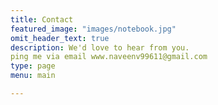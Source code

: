 ```yaml
---
title: Contact
featured_image: "images/notebook.jpg"
omit_header_text: true
description: We'd love to hear from you.
ping me via email www.naveenv99611@gmail.com
type: page
menu: main

---
```




